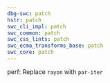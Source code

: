 ```yaml
---
dbg-swc: patch
hstr: patch
swc_cli_impl: patch
swc_common: patch
swc_css_lints: patch
swc_ecma_transforms_base: patch
swc_core: patch
---
```


perf: Replace `rayon` with `par-iter`
